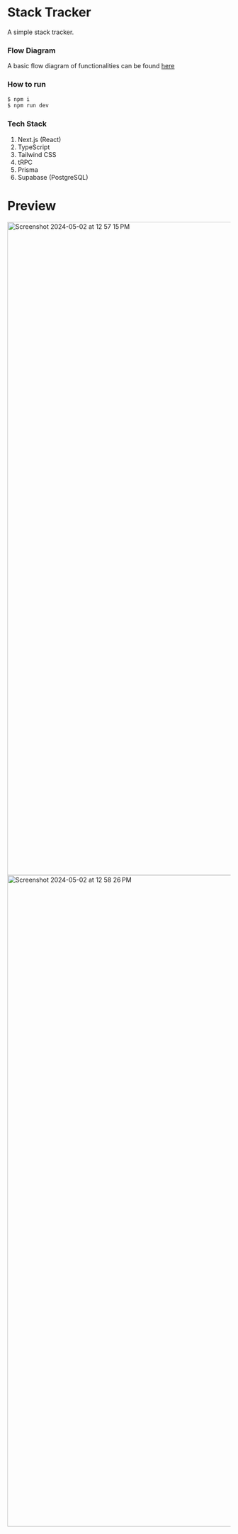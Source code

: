 # Stack Tracker

A simple stack tracker.

### Flow Diagram

A basic flow diagram of functionalities can be found [here](https://app.eraser.io/workspace/i0M4ExH3eRW6iYhRXs1w?origin=share)

### How to run

```bash
$ npm i
$ npm run dev
```

### Tech Stack

1. Next.js (React)
2. TypeScript
3. Tailwind CSS
4. tRPC
5. Prisma
6. Supabase (PostgreSQL)

# Preview
<img width="1471" alt="Screenshot 2024-05-02 at 12 57 15 PM" src="https://github.com/realTristan/stack-tracker/assets/75189508/b1cdca63-fa57-4b44-adda-063f8cca06e7">
<img width="1467" alt="Screenshot 2024-05-02 at 12 58 26 PM" src="https://github.com/realTristan/stack-tracker/assets/75189508/8937cee9-0c7e-4bbc-b437-1ea41346e86b">
